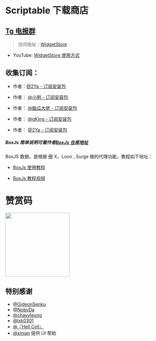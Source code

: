 # Scriptable 下载商店

## [Tg 电报群](https://t.me/Scriptable_JS)

> 访问地址：[WidgetStore](https://dompling.github.io/store/)

- YouTube: [WidgetStore 使用方式](https://youtu.be/qeNbKMtThKc)

## 收集订阅：

- 作者：<a href="https://raw.githubusercontent.com/dompling/Scriptable/master/install.json" download="install.js">@2Ya - 订阅安装包</a>

- 作者： <a href="https://raw.githubusercontent.com/2214962083/ios-scriptable-tsx/master/%E6%89%93%E5%8C%85%E5%A5%BD%E7%9A%84%E6%88%90%E5%93%81/install.json" download="install.js">@小明 - 订阅安装包</a>

- 作者： <a href="https://raw.githubusercontent.com/anker1209/Scriptable/main/install.json" download="install.js">@脑瓜大佬 - 订阅安装包</a>

- 作者： <a href="https://raw.githubusercontent.com/Enjoyee/Scriptable/new/subscriber.json" download="subscriber.js">@gKing - 订阅安装包</a>

- 作者： <a href="https://raw.githubusercontent.com/dompling/Scriptable/master/extra_install.json" download="extra_install.js">@2Ya - 订阅安装包</a>

##### BoxJs 简单说明可看作者[BoxJs 仓库地址](https://github.com/chavyleung/scripts/)

BoxJS 数据，是根据 圈 X，Loon , Surge 做的代理功能，教程如下地址：

- [BoxJs 使用教程](https://chavyleung.gitbook.io/boxjs/)

- [BoxJs 教程视频](https://youtu.be/eIpBrRxiy0w)

# 赞赏码

<img src="https://raw.githubusercontent.com/dompling/Scriptable/master/birthdayCountDown/2Ya.jpg"  width="200" height="200" align="bottom" />

## 特别感谢

- [@GideonSenku](https://github.com/GideonSenku)
- [@NobyDa](https://github.com/NobyDa)
- [@chavyleung](https://github.com/chavyleung)
- [@lxk0301](https://github.com/lxk0301)
- [@『Hell Cell』](https://t.me/HellCellZC123)
- [@xinian](https://github.com/58xinian) 提供 UI 帮助
